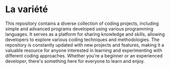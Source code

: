# La variété

This repository contains a diverse collection of coding projects, including simple and advanced programs developed using various programming languages. It serves as a platform for sharing knowledge and skills, allowing developers to explore various coding techniques and methodologies. The repository is constantly updated with new projects and features, making it a valuable resource for anyone interested in learning and experimenting with different coding approaches. Whether you're a beginner or an experienced developer, there's something here for everyone to learn and enjoy.
